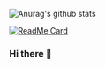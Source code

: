 ![Anurag's github stats](https://github-readme-stats.vercel.app/api?username=AliGolgol&show_icons=true&theme=vue)

[![ReadMe Card](https://github-readme-stats.vercel.app/api/pin/?username=AliGolgol&repo=spring-webflux-rest)](https://github.com/anuraghazra/github-readme-stats)

### Hi there 👋

<!--
**AliGolgol/AliGolgol** is a ✨ _special_ ✨ repository because its `README.md` (this file) appears on your GitHub profile.

Here are some ideas to get you started:

- 🔭 I’m currently working on ...
- 🌱 I’m currently learning ...
- 👯 I’m looking to collaborate on ...
- 🤔 I’m looking for help with ...
- 💬 Ask me about ...
- 📫 How to reach me: ...
- 😄 Pronouns: ...
- ⚡ Fun fact: ...
-->
